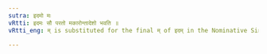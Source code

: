 ```yaml
---
sutra: इदमो मः
vRtti: इदमः सौ परतो मकारोन्तादेशो भवति ॥
vRtti_eng: म् is substituted for the final म् of इदम् in the Nominative Singular.

---
```

